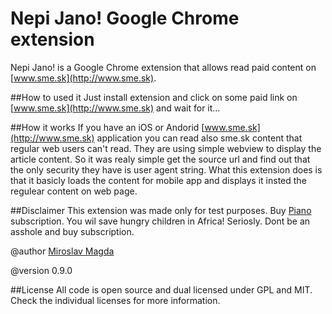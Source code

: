 Nepi Jano! Google Chrome extension 
=======

Nepi Jano! is a Google Chrome extension that allows read paid content on [www.sme.sk](http://www.sme.sk).


##How to used it
Just install extension and click on some paid link on [www.sme.sk](http://www.sme.sk) and wait for it...

##How it works
If you have an iOS or Andorid [www.sme.sk](http://www.sme.sk) application you can read also sme.sk content that regular web users can't read.
They are using simple webview to display the article content. So it was realy simple get the source url and find out that the only security they have is user agent string.
What this extension does is that it basicly loads the content for mobile app and displays it insted the regulear content on web page.

##Disclaimer
This extension was made only for test purposes.
Buy [Piano](http://www.pianomedia.sk) subscription. You wil save hungry children in Africa!
Seriosly. Dont be an asshole and buy subscription.


@author [Miroslav Magda](http://ejci.net)

@version 0.9.0

##License
All code is open source and dual licensed under GPL and MIT. Check the individual licenses for more information.
